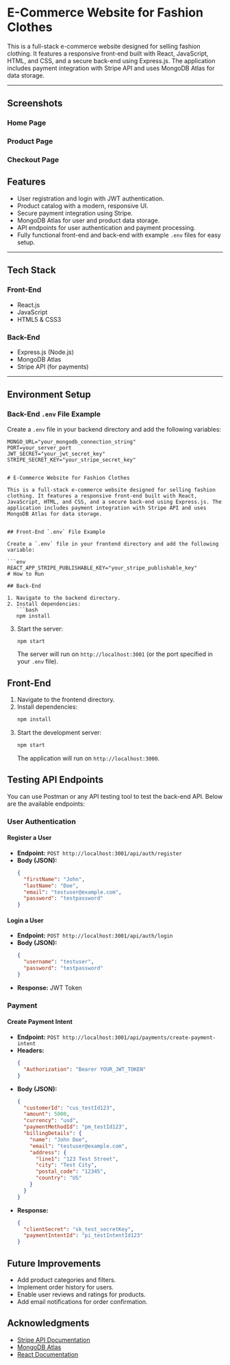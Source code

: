 # E-Commerce Website for Fashion Clothes

This is a full-stack e-commerce website designed for selling fashion clothing. It features a responsive front-end built with React, JavaScript, HTML, and CSS, and a secure back-end using Express.js. The application includes payment integration with Stripe API and uses MongoDB Atlas for data storage.

---

## Screenshots

### Home Page

### Product Page

### Checkout Page

## Features

- User registration and login with JWT authentication.
- Product catalog with a modern, responsive UI.
- Secure payment integration using Stripe.
- MongoDB Atlas for user and product data storage.
- API endpoints for user authentication and payment processing.
- Fully functional front-end and back-end with example `.env` files for easy setup.

---



## Tech Stack

### Front-End
- React.js
- JavaScript
- HTML5 & CSS3

### Back-End
- Express.js (Node.js)
- MongoDB Atlas
- Stripe API (for payments)

---

## Environment Setup

### Back-End `.env` File Example

Create a `.env` file in your backend directory and add the following variables:

```env
MONGO_URL="your_mongodb_connection_string"
PORT=your_server_port
JWT_SECRET="your_jwt_secret_key"
STRIPE_SECRET_KEY="your_stripe_secret_key"


# E-Commerce Website for Fashion Clothes

This is a full-stack e-commerce website designed for selling fashion clothing. It features a responsive front-end built with React, JavaScript, HTML, and CSS, and a secure back-end using Express.js. The application includes payment integration with Stripe API and uses MongoDB Atlas for data storage.


## Front-End `.env` File Example

Create a `.env` file in your frontend directory and add the following variable:

```env
REACT_APP_STRIPE_PUBLISHABLE_KEY="your_stripe_publishable_key"
# How to Run

## Back-End

1. Navigate to the backend directory.
2. Install dependencies:
   ```bash
   npm install
   ```
3. Start the server:
   ```bash
   npm start
   ```
   The server will run on `http://localhost:3001` (or the port specified in your `.env` file).

## Front-End

1. Navigate to the frontend directory.
2. Install dependencies:
   ```bash
   npm install
   ```
3. Start the development server:
   ```bash
   npm start
   ```
   The application will run on `http://localhost:3000`.

## Testing API Endpoints

You can use Postman or any API testing tool to test the back-end API. Below are the available endpoints:

### User Authentication

#### Register a User
- **Endpoint:** `POST http://localhost:3001/api/auth/register`
- **Body (JSON):**
  ```json
  {
    "firstName": "John",
    "lastName": "Doe",
    "email": "testuser@example.com",
    "password": "testpassword"
  }
  ```

#### Login a User
- **Endpoint:** `POST http://localhost:3001/api/auth/login`
- **Body (JSON):**
  ```json
  {
    "username": "testuser",
    "password": "testpassword"
  }
  ```
- **Response:** JWT Token

### Payment

#### Create Payment Intent
- **Endpoint:** `POST http://localhost:3001/api/payments/create-payment-intent`
- **Headers:**
  ```json
  {
    "Authorization": "Bearer YOUR_JWT_TOKEN"
  }
  ```
- **Body (JSON):**
  ```json
  {
    "customerId": "cus_testId123",
    "amount": 5000,
    "currency": "usd",
    "paymentMethodId": "pm_testId123",
    "billingDetails": {
      "name": "John Doe",
      "email": "testuser@example.com",
      "address": {
        "line1": "123 Test Street",
        "city": "Test City",
        "postal_code": "12345",
        "country": "US"
      }
    }
  }
  ```
- **Response:**
  ```json
  {
    "clientSecret": "sk_test_secretKey",
    "paymentIntentId": "pi_testIntentId123"
  }
  ```

## Future Improvements

- Add product categories and filters.
- Implement order history for users.
- Enable user reviews and ratings for products.
- Add email notifications for order confirmation.

## Acknowledgments

- [Stripe API Documentation](https://stripe.com/docs/api)
- [MongoDB Atlas](https://www.mongodb.com/cloud/atlas)
- [React Documentation](https://reactjs.org/docs/getting-started.html)

